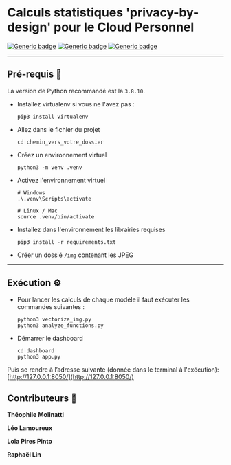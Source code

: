 # Calculs statistiques 'privacy-by-design' pour le Cloud Personnel

[![Generic badge](https://img.shields.io/badge/python-3.8.10-9cf.svg)](https://shields.io/) 
[![Generic badge](https://img.shields.io/badge/librairie-Dash-9cf.svg)](https://dash.plotly.com/) 
[![Generic badge](https://img.shields.io/badge/web-TensorFlowHub-9cf.svg)](https://tfhub.dev/s?fine-tunable=yes&module-type=image-feature-vector&network-architecture=mobilenet-v3&subtype=module,placeholder)

--------

## Pré-requis 📂
La version de Python recommandé est la `3.8.10`.

* Installez virtualenv si vous ne l'avez pas :

  ```
  pip3 install virtualenv
  ```
* Allez dans le fichier du projet

  ```
  cd chemin_vers_votre_dossier
  ```
* Créez un environnement virtuel

  ```
  python3 -m venv .venv 
  ```
* Activez l'environnement virtuel

  ```
  # Windows
  .\.venv\Scripts\activate

  # Linux / Mac
  source .venv/bin/activate
  ```
* Installez dans l'environnement les librairies requises

  ```
  pip3 install -r requirements.txt
  ```

* Créer un dossié `/img` contenant les JPEG
-------

## Exécution ⚙️

* Pour lancer les calculs de chaque modèle il faut exécuter les commandes suivantes :

  ```
  python3 vectorize_img.py
  python3 analyze_functions.py
  ```
* Démarrer le dashboard

  ```
  cd dashboard
  python3 app.py
  ```

Puis se rendre à l’adresse suivante (donnée dans le terminal à l'exécution): [http://127.0.0.1:8050/](http://127.0.0.1:8050/)

## Contributeurs 👥

**Théophile Molinatti** 

**Léo Lamoureux**

**Lola Pires Pinto**

**Raphaël Lin**
